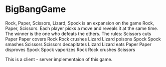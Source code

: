 # BigBangGame

Rock, Paper, Scissors, Lizard, Spock is an expansion on the game Rock, Paper, Scissors. Each player picks a move and reveals it at the same time. The winner is the one who defeats the others.
The rules:
Scissors cuts Paper
Paper covers Rock
Rock crushes Lizard
Lizard poisons Spock
Spock smashes Scissors
Scissors decapitates Lizard
Lizard eats Paper
Paper disproves Spock
Spock vaporizes Rock
Rock crushes Scissors

This is a client - server implementaion of this game.
